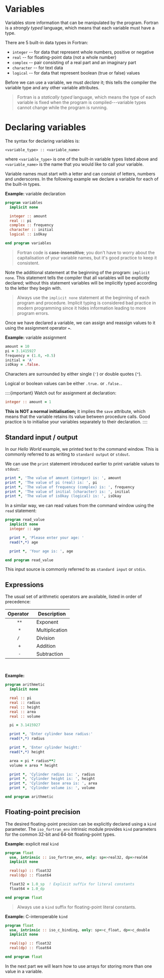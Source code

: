 # Variables

Variables store information that can be manipulated by the program.
Fortran is a _strongly typed_ language, which means that each variable
must have a type.

There are 5 built-in data types in Fortran:

- `integer` -- for data that represent whole numbers, positive or negative
- `real` -- for floating-point data (not a whole number)
- `complex` -- pair consisting of a real part and an imaginary part
- `character` -- for text data
- `logical` -- for data that represent boolean (true or false) values

Before we can use a variable, we must _declare_ it; this tells the compiler
the variable type and any other variable attributes.

> Fortran is a _statically typed_ language, which means the type of each
> variable is fixed when the program is compiled---variable types cannot change while the program is running.

# Declaring variables

The syntax for declaring variables is:

```
<variable_type> :: <variable_name>
```

where `<variable_type>` is one of the built-in variable types listed above and
`<variable_name>` is the name that you would like to call your variable.

Variable names must start with a letter and can consist of letters, numbers and underscores.
In the following example we declare a variable for each of the built-in types.

**Example:** variable declaration

```fortran
program variables
  implicit none

  integer :: amount
  real :: pi
  complex :: frequency
  character :: initial
  logical :: isOkay

end program variables
```

> Fortran code is **case-insensitive**; you don't have to worry about the
> capitalisation of your variable names, but it's good practice to keep it consistent.

Note the additional statement at the beginning of the program: `implicit none`.
This statement tells the compiler that all variables will be explicitly declared; without
this statement variables will be implicitly typed according to the letter they begin with.

> Always use the `implicit none` statement at
> the beginning of each program and procedure. Implicit typing is considered bad practice in
> modern programming since it hides information leading to more program errors.

Once we have declared a variable, we can assign and reassign values to it using the assignment operator `=`.

**Example:** variable assignment

```fortran
amount = 10
pi = 3.1415927
frequency = (1.0, -0.5)
initial = 'A'
isOkay = .false.
```

Characters are surrounded by either single (`'`) or double quotes (`"`).

Logical or boolean values can be either `.true.` or `.false.`.

::::{important}
Watch out for assignment at declaration:
```fortran
integer :: amount = 1
```
**This is NOT a normal initialisation;** it implies the `save` attribute, which means that the variable retains
its value between procedure calls. Good practice is to initialise your variables separately to their declaration.
::::
## Standard input / output

In our _Hello World_ example, we printed text to the command window.
This is commonly referred to as writing to `standard output` or `stdout`.

We can use the `print` statement introduced earlier to print variable values to `stdout`:

```fortran
print *, 'The value of amount (integer) is: ', amount
print *, 'The value of pi (real) is: ', pi
print *, 'The value of frequency (complex) is: ', frequency
print *, 'The value of initial (character) is: ', initial
print *, 'The value of isOkay (logical) is: ', isOkay
```

In a similar way, we can read values from the command window
using the `read` statement:

```fortran
program read_value
  implicit none
  integer :: age

  print *, 'Please enter your age: '
  read(*,*) age

  print *, 'Your age is: ', age

end program read_value
```

This input source is commonly referred to as `standard input` or `stdin`.

## Expressions

The usual set of arithmetic operators are available, listed in order of precedence:

| Operator &nbsp; | Description    |
| :-------------: | -------------- |
|      `**`       | Exponent       |
|       `*`       | Multiplication |
|      `/ `       | Division       |
|       `+`       | Addition       |
|       `-`       | Subtraction    |

<br>

**Example:**

```fortran
program arithmetic
  implicit none

  real :: pi
  real :: radius
  real :: height
  real :: area
  real :: volume

  pi = 3.1415927

  print *, 'Enter cylinder base radius:'
  read(*,*) radius

  print *, 'Enter cylinder height:'
  read(*,*) height

  area = pi * radius**2
  volume = area * height

  print *, 'Cylinder radius is: ', radius
  print *, 'Cylinder height is: ', height
  print *, 'Cylinder base area is: ', area
  print *, 'Cylinder volume is: ', volume

end program arithmetic
```

## Floating-point precision

The desired floating-point precision can be explicitly declared using a `kind` parameter.
The `iso_fortran_env` intrinsic module provides `kind` parameters for the common 32-bit and 64-bit floating-point types.

**Example:** explicit real `kind`

```fortran
program float
  use, intrinsic :: iso_fortran_env, only: sp=>real32, dp=>real64
  implicit none

  real(sp) :: float32
  real(dp) :: float64

  float32 = 1.0_sp  ! Explicit suffix for literal constants
  float64 = 1.0_dp

end program float
```

> Always use a `kind` suffix for floating-point literal constants.

**Example:** C-interoperable `kind`

```fortran
program float
  use, intrinsic :: iso_c_binding, only: sp=>c_float, dp=>c_double
  implicit none

  real(sp) :: float32
  real(dp) :: float64

end program float
```

In the next part we will learn how to use arrays for storing more than one
value in a variable.
